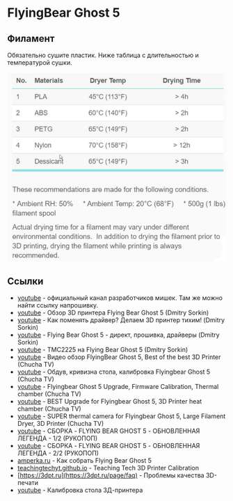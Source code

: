 # FlyingBear Ghost 5

## Филамент

Обязательно сушите пластик. Ниже таблица с длительностью и температурой сушки.

![](/assets/dry_notes.jpg)

## Ссылки

  * [youtube](https://www.youtube.com/channel/UCO9d2eNVwLAmIJnQt6TsNKw/featured) - официальный канал разработчиков мишек. Там же можно найти ссылку напрошивку.
  * [youtube](https://www.youtube.com/watch?v=Si8dJLZB5WE) - Обзор 3D принтера Flying Bear Ghost 5 (Dmitry Sorkin)
  * [youtube](https://www.youtube.com/watch?v=MQE7OZ34_eE) - Как поменять драйвер? Делаем 3D принтер тихим! (Dmitry Sorkin)
  * [youtube](https://www.youtube.com/watch?v=thyWvSqfDgw) - Flying Bear Ghost 5 - директ, прошивка, драйверы (Dmitry Sorkin)
  * [youtube](https://www.youtube.com/watch?v=U7GDpEEEAD0) - TMC2225 на Flying Bear Ghost 5 (Dmitry Sorkin)
  * [youtube](https://www.youtube.com/watch?v=CmH9ijGK3PQ) - Видео обзор FlyingBear Ghost 5, Best of the best 3D Printer (Chucha TV)
  * [youtube](https://www.youtube.com/watch?v=bemV1i9FcFQ) - Обдув, кривизна стола, калибровка Flyingbear Ghost 5 (Chucha TV)
  * [youtube](https://www.youtube.com/watch?v=CoQKKjSEEc) - Flyingbear Ghost 5 Upgrade, Firmware Calibration, Thermal chamber (Chucha TV)
  * [youtube](https://www.youtube.com/watch?v=xJrcymQPOck) - BEST Upgrade for Flyingbear Ghost 5, 3D Printer heat chamber (Chucha TV)
  * [youtube](https://www.youtube.com/watch?v=SvvChheM32c) - SUPER thermal camera for Flyingbear Ghost 5, Large Filament Dryer, 3D Printer (Chucha TV)
  * [youtube](https://www.youtube.com/watch?v=lXEG-zxVcXY) - СБОРКА - FLYING BEAR GHOST 5 - ОБНОВЛЕННАЯ ЛЕГЕНДА - 1/2 (РУКОПОП)
  * [youtube](https://www.youtube.com/watch?v=weO1y5a0WMQ) - СБОРКА - FLYING BEAR GHOST 5 - ОБНОВЛЕННАЯ ЛЕГЕНДА - 2/2 (РУКОПОП)
  * [amperka.ru](https://amperka.ru/page/flying-bear-ghost-5-assembly-instructions) - Как собрать Flying Bear Ghost 5
  * [teachingtechyt.github.io](https://teachingtechyt.github.io/calibration.html) - Teaching Tech 3D Printer Calibration
  * [https://3dpt.ru](https://3dpt.ru/page/faq) - Проблемы качества 3D-печати
  * [youtube](https://www.youtube.com/watch?v=3omPxWIoM-c) - Калибровка стола 3Д-принтера
